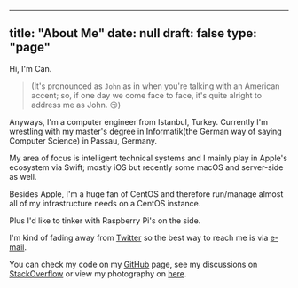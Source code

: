 
---
title: "About Me"
date: null
draft: false
type: "page"
---

Hi, I'm Can.

> (It's pronounced as `John` as in when you're talking with an American accent; so, if one day we come face to face, it's quite alright to address me as John. 😏)

Anyways, I'm a computer engineer from Istanbul, Turkey. Currently I'm wrestling with my master's degree in Informatik(the German way of saying Computer Science) in Passau, Germany.

My area of focus is intelligent technical systems and I mainly play in Apple's ecosystem via Swift; mostly iOS but recently some macOS and server-side as well.

Besides Apple, I'm a huge fan of CentOS and therefore run/manage almost all of my infrastructure needs on a CentOS instance.

Plus I'd like to tinker with Raspberry Pi's on the side.

I'm kind of fading away from [Twitter](https://twitter.com/cansurmeli/) so the best way to reach me is via [e-mail](mailto:c_surmeli@icloud.com).

You can check my code on my [GitHub](https://github.com/cansurmeli/) page, see my discussions on [StackOverflow](https://stackoverflow.com/users/1169053/can) or view my photography on [here](https://500px.com/c_surmeli).